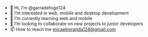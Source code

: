 - 👋 Hi, I’m @garradefogo124
- 👀 I’m interested in web, mobile and desktop development
- 🌱 I’m currently learning web and mobile
- 💞️ I’m looking to collaborate on new projects to junior developers
- 📫 How to reach me micaelmiranda124@gmail.com

<!---
garradefogo124/garradefogo124 is a ✨ special ✨ repository because its `README.md` (this file) appears on your GitHub profile.
You can click the Preview link to take a look at your changes.
--->
